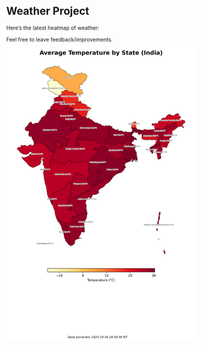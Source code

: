 # Weather Project

Here’s the latest heatmap of weather:

Feel free to leave feedback/improvements.

![India Heatmap](docs/assets/india_heatmap.png?v=FDA640)
